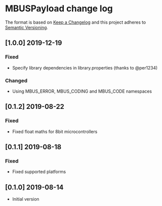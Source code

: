 # MBUSPayload change log

The format is based on [Keep a Changelog](http://keepachangelog.com/)
and this project adheres to [Semantic Versioning](http://semver.org/).

## [1.0.0] 2019-12-19
### Fixed
- Specify library dependencies in library.properties (thanks to @per1234)

### Changed
- Using MBUS_ERROR, MBUS_CODING and MBUS_CODE namespaces

## [0.1.2] 2019-08-22

### Fixed
- Fixed float maths for 8bit microcontrollers

## [0.1.1] 2019-08-18

### Fixed
- Fixed supported platforms

## [0.1.0] 2019-08-14
- Initial version
